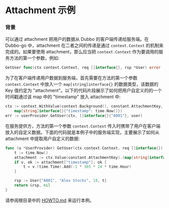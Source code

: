 # Attachment 示例

### 背景

可以通过 attachment 把用户的数据从 Dubbo 的客户端传递给服务端。在 Dubbo-go 中，attachment 在二者之间的传递是通过 `context.Context` 的机制来完成的。如果要使用 attachment，那么应当把 `context.Context` 作为要调用的服务方法的第一个参数，例如:

```go
GetUser func(ctx context.Context, req []interface{}, rsp *User) error
```

为了在客户端传递用户数据到服务端，首先需要在方法的第一个参数 `context.Context` 中放入一个 `map[string]interface{}` 的数据类型，该数据的 Key 值约定为 "attachment"。以下的代码片段展示了如何把用户自定义的的一个时间戳通过该 map 中的 "timestamp" 放入 attachment 中:

```go
ctx := context.WithValue(context.Background(), constant.AttachmentKey, 
	map[string]interface{}{"timestamp": time.Now()})
err := userProvider.GetUser(ctx, []interface{}{"A001"}, user)
```

在服务提供方，方法的第一个参数 `context.Context` 传入时携带了用户在客户端放入的自定义数据。下面的代码就是本例子中的服务端实现，主要展示了如何从 attachment 中提取用户自定义的数据:


```go
func (u *UserProvider) GetUser(ctx context.Context, req []interface{}) (*User, error) {
	t := time.Now()
	attachment := ctx.Value(constant.AttachmentKey).(map[string]interface{})
	if v, ok := attachment["timestamp"]; ok {
		t = v.(time.Time).Add(-1 * 365 * 24 * time.Hour)
	}

	rsp := User{"A001", "Alex Stocks", 18, t}
	return &rsp, nil
}
```

请参阅根目录中的 [HOWTO.md](../HOWTO_zh.md) 来运行本例。


